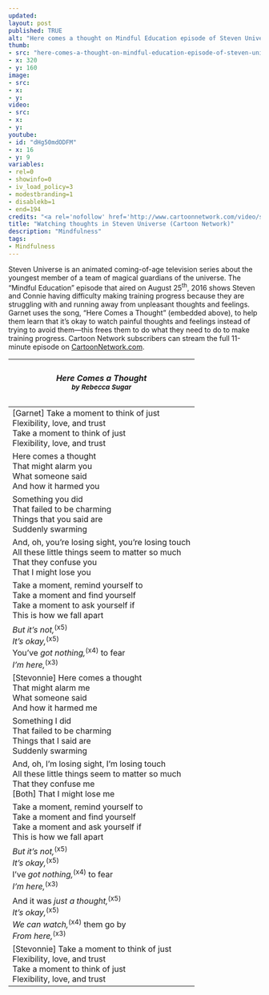 ```yaml
---
updated:
layout: post
published: TRUE
alt: "Here comes a thought on Mindful Education episode of Steven Universe on Cartoon Network"
thumb:
- src: "here-comes-a-thought-on-mindful-education-episode-of-steven-universe-on-cartoon-network"
- x: 320
- y: 160
image:
- src: 
- x: 
- y: 
video:
- src: 
- x: 
- y: 
youtube:
- id: "dHg50mdODFM"
- x: 16
- y: 9
variables: 
- rel=0
- showinfo=0
- iv_load_policy=3
- modestbranding=1
- disablekb=1
- end=194
credits: "<a rel='nofollow' href='http://www.cartoonnetwork.com/video/steven-universe/mindful-education-episode.html'>Steven Universe &copy;&nbsp;Cartoon&nbsp;Network</a>"
title: "Watching thoughts in Steven Universe (Cartoon Network)"
description: "Mindfulness"
tags:
- Mindfulness
---
```

Steven Universe is an animated coming-of-age television series about the youngest member of a team of magical guardians of the universe. The “Mindful Education” episode that aired on August 25<sup>th</sup>, 2016 shows Steven and Connie having difficulty making training progress because they are struggling with and running away from unpleasant thoughts and feelings. Garnet uses the song, “Here Comes a Thought” (embedded above), to help them learn that it’s okay to watch painful thoughts and feelings instead of trying to avoid them&mdash;this frees them to do what they need to do to make training progress. Cartoon Network subscribers can stream the full 11-minute episode on <a rel='nofollow' href='http://www.cartoonnetwork.com/video/steven-universe/mindful-education-episode.html'>CartoonNetwork.com</a>.

<table class="ui inverted very compact collapsing blue striped table">
<thead><tr><th><h5>Here Comes a Thought<br><small>by Rebecca Sugar</small></h5></th></tr></thead>
<tbody class="lyrics">
<tr><td>
		<div>[Garnet] Take a moment to think of just</div>
		<div>Flexibility, love, and trust</div>
		<div>Take a moment to think of just</div>
		<div>Flexibility, love, and trust</div>
</td></tr>
<tr><td>
		<div>Here comes a thought</div>
		<div>That might alarm you</div>
		<div>What someone said</div>
		<div>And how it harmed you</div>
</td></tr>
<tr><td>
		<div>Something you did</div>
		<div>That failed to be charming</div>
		<div>Things that you said are</div>
		<div>Suddenly swarming</div>
</td></tr>
<tr><td>
		<div>And, oh, you’re losing sight, you’re losing touch</div>
		<div>All these little things seem to matter so much</div>
		<div>That they confuse you</div>
		<div>That I might lose you</div>
</td></tr>
<tr><td>
		<div>Take a moment, remind yourself to</div>
		<div>Take a moment and find yourself</div>
		<div>Take a moment to ask yourself if</div>
		<div>This is how we fall apart</div>
</td></tr>
<tr><td>
		<div><i>But it’s not,</i><sup>(x5)</sup></div>
		<div><i>It’s okay,</i><sup>(x5)</sup></div>
		<div>You’ve <i>got nothing,</i><sup>(x4)</sup> to fear</div>
		<div><i>I’m here,</i><sup>(x3)</sup></div>
</td></tr>
<tr><td>
		<div>[Stevonnie] Here comes a thought</div>
		<div>That might alarm me</div>
		<div>What someone said</div>
		<div>And how it harmed me</div>
</td></tr>
<tr><td>
		<div>Something I did</div>
		<div>That failed to be charming</div>
		<div>Things that I said are</div>
		<div>Suddenly swarming</div>
</td></tr>
<tr><td>
		<div>And, oh, I’m losing sight, I’m losing touch</div>
		<div>All these little things seem to matter so much</div>
		<div>That they confuse me</div>
		<div>[Both] That I might lose me</div>
</td></tr>
<tr><td>
		<div>Take a moment, remind yourself to</div>
		<div>Take a moment and find yourself</div>
		<div>Take a moment and ask yourself if</div>
		<div>This is how we fall apart</div>
</td></tr>
<tr><td>
		<div><i>But it’s not,</i><sup>(x5)</sup></div>
		<div><i>It’s okay,</i><sup>(x5)</sup></div>
		<div>I’ve <i>got nothing,</i><sup>(x4)</sup> to fear</div>
		<div><i>I’m here,</i><sup>(x3)</sup></div>
</td></tr>
<tr><td>
		<div>And it was <i>just a thought,</i><sup>(x5)</sup></div>
		<div><i>It’s okay,</i><sup>(x5)</sup></div>
		<div><i>We can watch,</i><sup>(x4)</sup> them go by</div>
		<div><i>From here,</i><sup>(x3)</sup></div>
</td></tr>
<tr><td>
		<div>[Stevonnie] Take a moment to think of just</div>
		<div>Flexibility, love, and trust</div>
		<div>Take a moment to think of just</div>
		<div>Flexibility, love, and trust</div>
</td></tr>
</tbody>
</table>